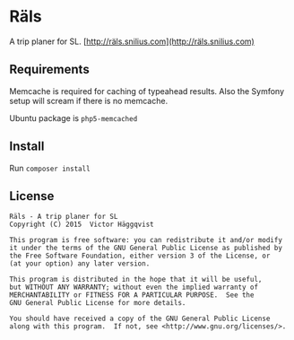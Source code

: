 # Räls

A trip planer for SL. [http://räls.snilius.com](http://räls.snilius.com)

## Requirements
Memcache is required for caching of typeahead results. Also the Symfony setup will scream if there is no memcache.
 
Ubuntu package is `php5-memcached`

## Install
Run `composer install`

## License

    Räls - A trip planer for SL
    Copyright (C) 2015  Victor Häggqvist

    This program is free software: you can redistribute it and/or modify
    it under the terms of the GNU General Public License as published by
    the Free Software Foundation, either version 3 of the License, or
    (at your option) any later version.

    This program is distributed in the hope that it will be useful,
    but WITHOUT ANY WARRANTY; without even the implied warranty of
    MERCHANTABILITY or FITNESS FOR A PARTICULAR PURPOSE.  See the
    GNU General Public License for more details.

    You should have received a copy of the GNU General Public License
    along with this program.  If not, see <http://www.gnu.org/licenses/>.
